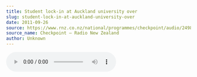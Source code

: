 ```yaml
---
title: Student lock-in at Auckland university over
slug: student-lock-in-at-auckland-university-over
date: 2011-09-26
source: https://www.rnz.co.nz/national/programmes/checkpoint/audio/2498738/student-lock-in-at-auckland-university-over
source_name: Checkpoint – Radio New Zealand 
author: Unknown
---
```


<audio src="https://podcast.radionz.co.nz/ckpt/ckpt-20110926-1817-student_lock-in_at_auckland_university_over-048.mp3" controls>

Police have moved in to break up the protest on the top floor of the Auckland University's business school.
